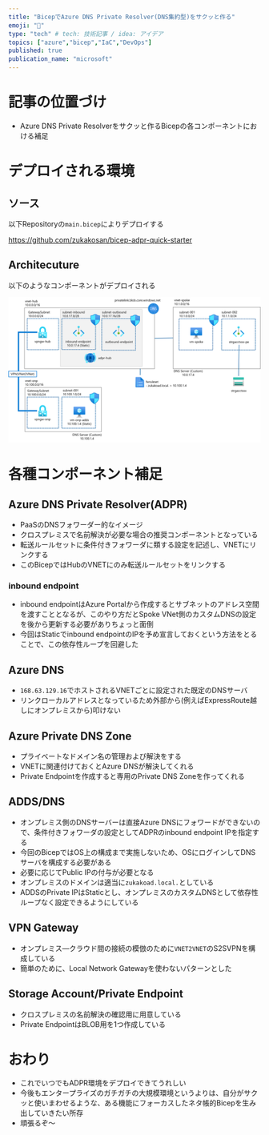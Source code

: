 ```yaml
---
title: "BicepでAzure DNS Private Resolver(DNS集約型)をサクッと作る"
emoji: "💪"
type: "tech" # tech: 技術記事 / idea: アイデア
topics: ["azure","bicep","IaC","DevOps"]
published: true
publication_name: "microsoft"
---
```

# 記事の位置づけ
- Azure DNS Private Resolverをサクッと作るBicepの各コンポーネントにおける補足

# デプロイされる環境

## ソース
以下Repositoryの`main.bicep`によりデプロイする

https://github.com/zukakosan/bicep-adpr-quick-starter

## Architecuture
以下のようなコンポーネントがデプロイされる

![](/images/20230920-bicep-adpr-quickstarter/adpr-arch.png)


# 各種コンポーネント補足

## Azure DNS Private Resolver(ADPR)
- PaaSのDNSフォワーダー的なイメージ
- クロスプレミスで名前解決が必要な場合の推奨コンポーネントとなっている
- 転送ルールセットに条件付きフォワーダに類する設定を記述し、VNETにリンクする
- このBicepではHubのVNETにのみ転送ルールセットをリンクする
### inbound endpoint
- inbound endpointはAzure Portalから作成するとサブネットのアドレス空間を渡すこととなるが、このやり方だとSpoke VNet側のカスタムDNSの設定を後から更新する必要がありちょっと面倒
- 今回はStaticでinbound endpointのIPを予め宣言しておくという方法をとることで、この依存性ループを回避した

## Azure DNS
- `168.63.129.16`でホストされるVNETごとに設定された既定のDNSサーバ
- リンクローカルアドレスとなっているため外部から(例えばExpressRoute越しにオンプレミスから)叩けない

## Azure Private DNS Zone
- プライベートなドメイン名の管理および解決をする
- VNETに関連付けておくとAzure DNSが解決してくれる
- Private Endpointを作成すると専用のPrivate DNS Zoneを作ってくれる

## ADDS/DNS
- オンプレミス側のDNSサーバーは直接Azure DNSにフォワードができないので、条件付きフォワーダの設定としてADPRのinbound endpoint IPを指定する
- 今回のBicepではOS上の構成まで実施しないため、OSにログインしてDNSサーバを構成する必要がある
- 必要に応じてPublic IPの付与が必要となる
- オンプレミスのドメインは適当に`zukakoad.local.`としている
- ADDSのPrivate IPはStaticとし、オンプレミスのカスタムDNSとして依存性ループなく設定できるようにしている

## VPN Gateway
- オンプレミス―クラウド間の接続の模倣のために`VNET2VNET`のS2SVPNを構成している
- 簡単のために、Local Network Gatewayを使わないパターンとした

## Storage Account/Private Endpoint
- クロスプレミスの名前解決の確認用に用意している
- Private EndpointはBLOB用を1つ作成している

# おわり
- これでいつでもADPR環境をデプロイできてうれしい
- 今後もエンタープライズのガチガチの大規模環境というよりは、自分がサクッと使いまわせるような、ある機能にフォーカスしたネタ帳的Bicepを生み出していきたい所存
- 頑張るぞ～